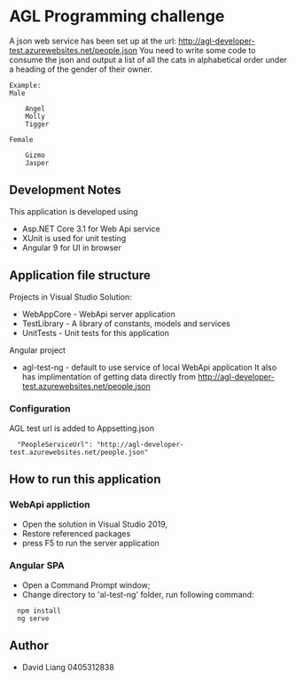 ﻿# AGL Programming challenge

A json web service has been set up at the url: http://agl-developer-test.azurewebsites.net/people.json
You need to write some code to consume the json and output a list of all the cats in alphabetical order under a heading of the gender of their owner.
```
Example:
Male

    Angel
    Molly
    Tigger

Female

    Gizmo
    Jasper
```

## Development Notes

This application is developed using
* Asp.NET Core 3.1 for Web Api service
* XUnit is used for unit testing
* Angular 9 for UI in browser

## Application file structure

Projects in Visual Studio Solution:
* WebAppCore - WebApi server application
* TestLibrary - A library of constants, models and services 
* UnitTests - Unit tests for this application

Angular project 
* agl-test-ng - default to use service of local WebApi application
It also has implimentation of getting data directly from 
http://agl-developer-test.azurewebsites.net/people.json

### Configuration

AGL test url is added to Appsetting.json
```
  "PeopleServiceUrl": "http://agl-developer-test.azurewebsites.net/people.json"
```

## How to run this application

### WebApi appliction
* Open the solution in Visual Studio 2019,
* Restore referenced packages 
* press F5 to run the server application

### Angular SPA 
* Open a Command Prompt window;
* Change directory to 'al-test-ng' folder, run following command: 
```
  npm install
  ng serve
```

## Author

* David Liang 0405312838
